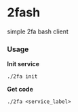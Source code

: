 # 2fash

simple 2fa bash client

### Usage

**Init service**
```
./2fa init
```

**Get code**
```
./2fa <service_label>
```
